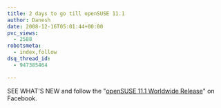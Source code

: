 ```yaml
---
title: 2 days to go till openSUSE 11.1
author: Danesh
date: 2008-12-16T05:01:44+00:00
pvc_views:
  - 2588
robotsmeta:
  - index,follow
dsq_thread_id:
  - 947385464

---
```

<p style="text-align: center;">
  <p>
    SEE WHAT'S NEW and follow the "<a href="http://www.facebook.com/event.php?eid=32763792317">openSUSE 11.1 Worldwide Release</a>" on Facebook.
  </p>